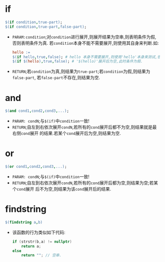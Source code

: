 ---
---

# if
```makefile
$(if condition,true-part);
$(if condition,true-part,false-part);
```
*   `PARAM:condition`;对`condition`进行展开,则展开结果为空串,则表明条件为假,否则表明条件为真.
    若`condition`本身不能不需要展开,则使用其自身来判断.如:
    
    ```makefile
    hello := 
    $(if hello,true,false); # hello 本身不需要展开,则使用'hello'本身来测试,很显然此时条件为真.
    $(if $(hello),true,false); # '$(hello)'展开后为空,此时条件为假.
    ```
*   `RETURN`;若`condition`为真,则结果为`true-part`;若`condition`为假,则结果为`false-part`,
    若`false-part`不存在,则结果为空.

# and
```makefile
$(and cond1,cond2,cond3,...);
```
*   `PARAM: condN`;与`$(if)`中`condition`一致!
*   `RETURN`;自左到右依次展开`condN`,若所有的`cond`展开后都不为空,则结果就是最右侧`cond`展开
    的结果.若某个`cond`展开后为空,则结果为空.

# or
```makefile
$(or cond1,cond2,cond3,...);
```
*   `PARAM: condN`;与`$(if)`中`condition`一致!
*   `RETURN`;自左到右依次展开`condN`,若所有的`cond`展开后都为空,则结果为空;若某个`cond`展开
    后不为空,则结果为该`cond`展开后的结果.

    
# findstring
```Makefile
$(findstring a,b)
```
*   该函数的行为类似如下代码:
    
    ```C++
    if (strstr(b,a) != nullptr)
        return a;
    else
        return ""; // 空串.
    ```
